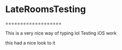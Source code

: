 # LateRoomsTesting
===================

This is a very nice way of typing lol
Testing iOS work

this had a nice look to it

